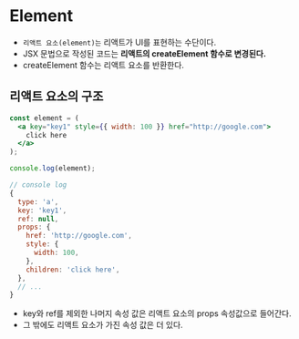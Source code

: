 # Element

- `리액트 요소(element)는` 리액트가 UI를 표현하는 수단이다.
- JSX 문법으로 작성된 코드는 **리액트의 createElement 함수로 변경된다.**
- createElement 함수는 리액트 요소를 반환한다.

## 리액트 요소의 구조

```jsx
const element = (
  <a key="key1" style={{ width: 100 }} href="http://google.com">
    click here
  </a>
);

console.log(element);
```

```js
// console log
{
  type: 'a',
  key: 'key1',
  ref: null,
  props: {
    href: 'http://google.com',
    style: {
      width: 100,
    },
    children: 'click here',
  },
  // ...
}
```

- key와 ref를 제외한 나머지 속성 값은 리액트 요소의 props 속성값으로 들어간다.
- 그 밖에도 리액트 요소가 가진 속성 값은 더 있다.
